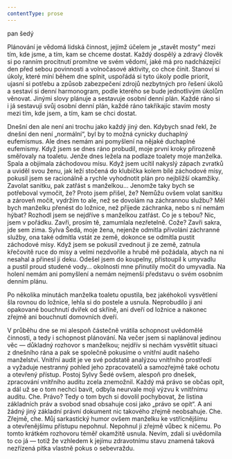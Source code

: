 ```yaml
---
contentType: prose
---
```


<section>

pan šedý

Plánování je vědomá lidská činnost, jejímž účelem je „stavět mosty“ mezi tím, kde jsme, a tím, kam se chceme dostat. Každý dospělý a zdravý člověk si po ranním procitnutí promítne ve svém vědomí, jaké má pro nadcházející den před sebou povinnosti a volnočasové aktivity, co chce činit. Stanoví si úkoly, které míní během dne splnit, uspořádá si tyto úkoly podle priorit, ujasní si potřebu a způsob zabezpečení zdrojů nezbytných pro řešení úkolů a sestaví si denní harmonogram, podle kterého se bude jednotlivým úkolům věnovat. Jinými slovy plánuje a sestavuje osobní denní plán. Každé ráno si i já sestavuji svůj osobní denní plán, každé ráno takříkajíc stavím mosty mezi tím, kde jsem, a tím, kam se chci dostat.

Dnešní den ale není ani trochu jako každý jiný den. Kdybych snad řekl, že dnešní den není „normální“, byl by to možná cynicky duchaplný eufemismus. Ale dnes nemám ani pomyšlení na nějaké duchaplné eufemismy. Když jsem se dnes ráno probudil, moje první kroky přirozeně směřovaly na toaletu. Jenže dnes ležela na podlaze toalety moje manželka. Spala a objímala záchodovou mísu. Když jsem ucítil nakyslý zápach zvratků a uviděl svou ženu, jak leží stočená do klubíčka kolem bílé záchodové mísy, pokusil jsem se racionálně a rychle vyhodnotit plán pro nejbližší okamžiky. Zavolat sanitku, pak zatřást s manželkou… Jenomže taky bych se potřeboval vymočit, že? Proto jsem přišel, že? Nemůžu ovšem volat sanitku a zároveň močit, vydržím to ale, než se dovolám na záchrannou službu? Měl bych manželku přenést do ložnice, než přijede záchranka, nebo s ní nemám hýbat? Rozhodl jsem se nejdříve s manželkou zatřást. Co je s tebou? Nic, jsem v pořádku. Zavři, prosím tě, zamumlala nezřetelně. Cože? Zavři sakra, jde sem zima. Sylva Šedá, moje žena, nejenže odmítla přivolání záchranné služby, ona také odmítla vstát ze země, dokonce se odmítla pustit záchodové mísy. Když jsem se pokusil zvednout ji ze země, zatnula křečovitě ruce do mísy a velmi nezdvořile a hrubě mě požádala, abych na ni nesahal a přinesl jí deku. Odešel jsem do koupelny, přistoupil k umyvadlu a pustil proud studené vody… okolnosti mne přinutily močit do umyvadla. Na holení nemám ani pomyšlení a nemám nejmenší představu o svém osobním denním plánu.

Po několika minutách manželka toaletu opustila, bez jakéhokoli vysvětlení šla rovnou do ložnice, lehla si do postele a usnula. Neprobudilo ji ani opakované bouchnutí dvířek od skříně, ani dveří od ložnice a nakonec zřejmě ani bouchnutí domovních dveří.

V průběhu dne se mi alespoň částečně vrátila schopnost uvědomělé činnosti, a tedy i schopnost plánování. Na večer jsem si naplánoval jedinou věc — důkladný rozhovor s manželkou; nejdřív si nechám vysvětlit situaci z dnešního rána a pak se společně pokusíme o vnitřní audit našeho manželství. Vnitřní audit je ve své podstatě analýzou vnitřního prostředí a vyžaduje nestranný pohled jeho zpracovatelů a samozřejmě také ochotu a otevřený přístup. Postoj Sylvy Šedé ovšem, alespoň pro dnešek, zpracování vnitřního auditu zcela znemožnil. Každý má právo se občas opít, a dál už se o tom nechci bavit, odbyla neurvale moji výzvu k vnitřnímu auditu. Che. Právo? Tedy o tom bych si dovolil pochybovat, že listina základních práv a svobod snad obsahuje cosi jako „právo se opít“. A ani žádný jiný základní právní dokument nic takového zřejmě neobsahuje. Che. Zřejmě, che. Můj sarkastický humor ovšem manželku ke vstřícnějšímu a otevřenějšímu přístupu nepohnul. Nepohnul ji zřejmě vůbec k ničemu. Po tomto krátkém rozhovoru téměř okamžitě usnula. Nevím, zdali si uvědomila to co já — totiž že vzhledem k jejímu zdravotnímu stavu znamená taková nezřízená pitka vlastně pokus o sebevraždu.

</section>
